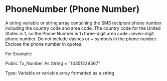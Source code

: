 # PhoneNumber (Phone Number)

A string variable or string array containing the SMS recipient phone number including the country code and area code. The country code for the United States is 1, so the Phone Number is 1+three-digit area code+seven-digit phone number. Do not include dashes or + symbols in the phone number. Enclose the phone number in quotes.

For Example:

Public Tx_Number As String = "14351234567"

Type: Variable or variable array formatted as a string
